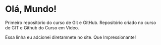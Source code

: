 # Olá, Mundo!
 Primeiro repositório do curso de Git e GitHub.
 Repositório criado no curso de GIT e Github do Curso em Video.

Essa linha eu adcionei diretamnete no site. Que Impressionante!
